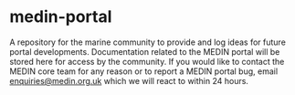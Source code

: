 # medin-portal
A repository for the marine community to provide and log ideas for future portal developments. Documentation related to the MEDIN portal will be stored here for access by the community. If you would like to contact the MEDIN core team for any reason or to report a MEDIN portal bug, email enquiries@medin.org.uk which we will react to within 24 hours.

